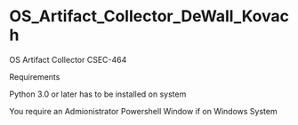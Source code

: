 # OS_Artifact_Collector_DeWall_Kovach
OS Artifact Collector CSEC-464 

Requirements 


Python 3.0 or later has to be installed on system 

You require an Admionistrator Powershell Window if on Windows System 
